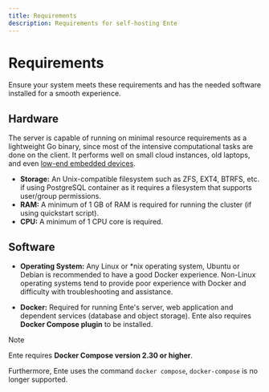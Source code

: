 ```yaml
---
title: Requirements
description: Requirements for self-hosting Ente
---
```


# Requirements

Ensure your system meets these requirements and has the needed software installed for a smooth experience.

## Hardware

The server is capable of running on minimal resource requirements as a
lightweight Go binary, since most of the intensive computational tasks are done on the client.
It performs well on small cloud instances, old laptops, and even
[low-end embedded devices](https://github.com/ente-io/ente/discussions/594).

- **Storage:** An Unix-compatible filesystem such as ZFS, EXT4, BTRFS, etc. if using
    PostgreSQL container as it requires a filesystem that supports user/group permissions.
- **RAM:** A minimum of 1 GB of RAM is required for running the cluster (if using quickstart script).
- **CPU:** A minimum of 1 CPU core is required.

## Software

- **Operating System:** Any Linux or \*nix operating system, Ubuntu or Debian is recommended
to have a good Docker experience. Non-Linux operating systems tend to provide poor
experience with Docker and difficulty with troubleshooting and assistance.

- **Docker:** Required for running Ente's server, web application and dependent services
(database and object storage). Ente also requires **Docker Compose plugin** to be installed.

> [!NOTE]
> 
> Ente requires **Docker Compose version 2.30 or higher**.
>
> Furthermore, Ente uses the command `docker compose`, `docker-compose` is no
> longer supported.
